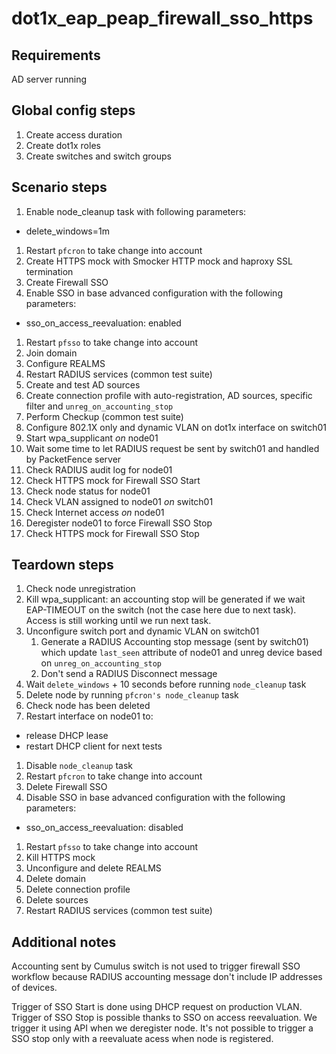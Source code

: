 # dot1x_eap_peap_firewall_sso_https

## Requirements
AD server running

## Global config steps
1. Create access duration
1. Create dot1x roles
1. Create switches and switch groups

## Scenario steps
1. Enable node_cleanup task with following parameters:
- delete_windows=1m
1. Restart `pfcron` to take change into account
1. Create HTTPS mock with Smocker HTTP mock and haproxy SSL termination
1. Create Firewall SSO
1. Enable SSO in base advanced configuration with the following parameters:
- sso_on_access_reevaluation: enabled
1. Restart `pfsso` to take change into account
1. Join domain
1. Configure REALMS
1. Restart RADIUS services (common test suite)
1. Create and test AD sources
1. Create connection profile with auto-registration, AD sources, specific
   filter and `unreg_on_accounting_stop`
1. Perform Checkup (common test suite)
1. Configure 802.1X only and dynamic VLAN on dot1x interface on
   switch01
1. Start wpa_supplicant *on* node01
1. Wait some time to let RADIUS request be sent by switch01 and handled by
   PacketFence server
1. Check RADIUS audit log for node01
1. Check HTTPS mock for Firewall SSO Start
1. Check node status for node01
1. Check VLAN assigned to node01 *on* switch01
1. Check Internet access *on* node01
1. Deregister node01 to force Firewall SSO Stop
1. Check HTTPS mock for Firewall SSO Stop

## Teardown steps
1. Check node unregistration
1. Kill wpa_supplicant: an accounting stop will be generated if we wait
   EAP-TIMEOUT on the switch (not the case here due to next task). Access is
   still working until we run next task.
1. Unconfigure switch port and dynamic VLAN on switch01
   1. Generate a RADIUS Accounting stop message (sent by switch01) which update
      `last_seen` attribute of node01 and unreg device based on
      `unreg_on_accounting_stop`
   1. Don't send a RADIUS Disconnect message
1. Wait `delete_windows` + 10 seconds before running `node_cleanup` task
1. Delete node by running `pfcron's node_cleanup` task
1. Check node has been deleted
1. Restart interface on node01 to:
  * release DHCP lease
  * restart DHCP client for next tests
1. Disable `node_cleanup` task
1. Restart `pfcron` to take change into account
1. Delete Firewall SSO
1. Disable SSO in base advanced configuration with the following parameters:
- sso_on_access_reevaluation: disabled
1. Restart `pfsso` to take change into account
1. Kill HTTPS mock
1. Unconfigure and delete REALMS
1. Delete domain
1. Delete connection profile
1. Delete sources
1. Restart RADIUS services (common test suite)

## Additional notes

Accounting sent by Cumulus switch is not used to trigger firewall SSO workflow
because RADIUS accounting message don't include IP addresses of devices.

Trigger of SSO Start is done using DHCP request on production VLAN.  Trigger
of SSO Stop is possible thanks to SSO on access reevaluation. We trigger it
using API when we deregister node. It's not possible to trigger a SSO stop
only with a reevaluate acess when node is registered.
